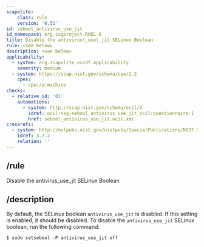 ```yaml
---
scapolite:
    class: rule
    version: '0.51'
id: sebool_antivirus_use_jit
id_namespace: org.ssgproject.RHEL-8
title: Disable the antivirus\_use\_jit SELinux Boolean
rule: <see below>
description: <see below>
applicability:
  - system: org.scapolite.xccdf.applicability
    severity: medium
  - system: https://scap.nist.gov/schema/cpe/2.2
    cpes:
      - cpe:/a:machine
checks:
  - relative_id: '01'
    automations:
      - system: http://scap.nist.gov/schema/ocil/2
        idref: ocil:ssg-sebool_antivirus_use_jit_ocil:questionnaire:1
        href: sebool_antivirus_use_jit.ocil.xml
crossrefs:
  - system: http://nvlpubs.nist.gov/nistpubs/SpecialPublications/NIST.SP.800-171.pdf
    idref: 3.7.2
    relation: ''
---
```



## /rule

Disable the antivirus\_use\_jit SELinux Boolean

## /description

By
default, the SELinux boolean `antivirus_use_jit` is disabled. If this
setting is enabled, it should be disabled. To disable the
`antivirus_use_jit` SELinux boolean, run the following command:

``` 
$ sudo setsebool -P antivirus_use_jit off
```

